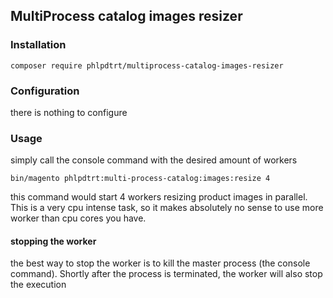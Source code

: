 
## MultiProcess catalog images resizer

### Installation

`composer require phlpdtrt/multiprocess-catalog-images-resizer`


### Configuration

there is nothing to configure

### Usage

simply call the console command with the desired amount of workers

`bin/magento phlpdtrt:multi-process-catalog:images:resize 4`

this command would start 4 workers resizing product images in parallel. This is a very cpu intense task, so it makes absolutely no sense to use more worker than cpu cores you have.


#### stopping the worker

the best way to stop the worker is to kill the master process (the console command). Shortly after the process is terminated, the worker will also stop the execution

